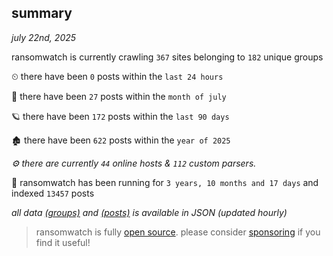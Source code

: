 
## summary
_july 22nd, 2025_

ransomwatch is currently crawling `367` sites belonging to `182` unique groups

⏲ there have been `0` posts within the `last 24 hours`

🦈 there have been `27` posts within the `month of july`

🪐 there have been `172` posts within the `last 90 days`

🏚 there have been `622` posts within the `year of 2025`

_⚙️ there are currently `44` online hosts & `112` custom parsers._

🦕 ransomwatch has been running for `3 years, 10 months and 17 days` and indexed `13457` posts

_all data  [(groups)](http://ransomwhat.telemetry.ltd/groups) and [(posts)](http://ransomwhat.telemetry.ltd/posts) is available in JSON (updated hourly)_

> ransomwatch is fully [open source](https://github.com/joshhighet/ransomwatch#ransomwatch--). please consider [sponsoring](https://github.com/sponsors/joshhighet) if you find it useful!
